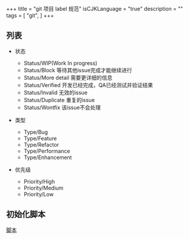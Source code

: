 +++
title = "git 项目 label 规范"
isCJKLanguage = "true"
description = ""
tags = [
    "git",
]
+++

## 列表
- 状态
    + Status/WIP(Work In progress)  
    + Status/Block 
等待其他issue完成才能继续进行
    + Status/More detail
需要更详细的信息
    + Status/Verified
开发已经完成，QA已经测试并验证结果
    + Status/Invalid
无效的issue
    + Status/Duplicate
重复的issue
    + Status/Wontfix
该issue不会处理

- 类型
    + Type/Bug
    + Type/Feature
    + Type/Refactor
    + Type/Performance
    + Type/Enhancement


- 优先级
    + Priority/High
    + Priority/Medium
    + Priority/Low


## 初始化脚本
[脚本](https://github.com/re-f/util/tree/master/initGitlabLables)
